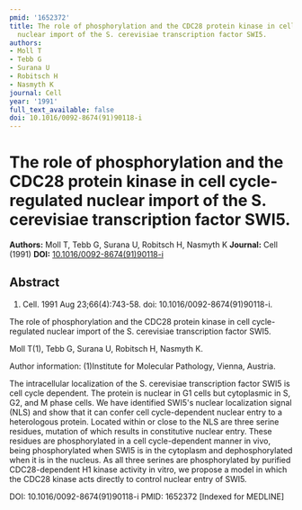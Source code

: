 ```yaml
---
pmid: '1652372'
title: The role of phosphorylation and the CDC28 protein kinase in cell cycle-regulated
  nuclear import of the S. cerevisiae transcription factor SWI5.
authors:
- Moll T
- Tebb G
- Surana U
- Robitsch H
- Nasmyth K
journal: Cell
year: '1991'
full_text_available: false
doi: 10.1016/0092-8674(91)90118-i
---
```


# The role of phosphorylation and the CDC28 protein kinase in cell cycle-regulated nuclear import of the S. cerevisiae transcription factor SWI5.
**Authors:** Moll T, Tebb G, Surana U, Robitsch H, Nasmyth K
**Journal:** Cell (1991)
**DOI:** [10.1016/0092-8674(91)90118-i](https://doi.org/10.1016/0092-8674(91)90118-i)

## Abstract

1. Cell. 1991 Aug 23;66(4):743-58. doi: 10.1016/0092-8674(91)90118-i.

The role of phosphorylation and the CDC28 protein kinase in cell cycle-regulated 
nuclear import of the S. cerevisiae transcription factor SWI5.

Moll T(1), Tebb G, Surana U, Robitsch H, Nasmyth K.

Author information:
(1)Institute for Molecular Pathology, Vienna, Austria.

The intracellular localization of the S. cerevisiae transcription factor SWI5 is 
cell cycle dependent. The protein is nuclear in G1 cells but cytoplasmic in S, 
G2, and M phase cells. We have identified SWI5's nuclear localization signal 
(NLS) and show that it can confer cell cycle-dependent nuclear entry to a 
heterologous protein. Located within or close to the NLS are three serine 
residues, mutation of which results in constitutive nuclear entry. These 
residues are phosphorylated in a cell cycle-dependent manner in vivo, being 
phosphorylated when SWI5 is in the cytoplasm and dephosphorylated when it is in 
the nucleus. As all three serines are phosphorylated by purified CDC28-dependent 
H1 kinase activity in vitro, we propose a model in which the CDC28 kinase acts 
directly to control nuclear entry of SWI5.

DOI: 10.1016/0092-8674(91)90118-i
PMID: 1652372 [Indexed for MEDLINE]
